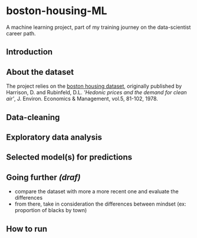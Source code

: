 # boston-housing-ML
A machine learning project, part of my training journey on the data-scientist career path.  

## Introduction

## About the dataset
The project relies on the [boston housing dataset](https://www.cs.toronto.edu/~delve/data/boston/bostonDetail.html), originally published by Harrison, D. and Rubinfeld, D.L. *'Hedonic prices and the demand for clean air'*, J. Environ. Economics & Management, vol.5, 81-102, 1978.

## Data-cleaning

## Exploratory data analysis

## Selected model(s) for predictions

## Going further *(draf)*

 - compare the dataset with more a more recent one and evaluate the differences
 - from there, take in consideration the differences between mindset (ex: proportion of blacks by town)

## How to run
